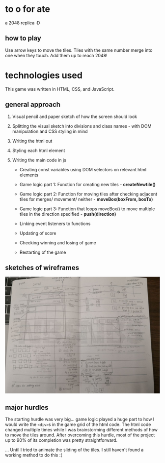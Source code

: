 # to o for ate

a 2048 replica :D

## how to play

Use arrow keys to move the tiles. Tiles with the same number merge into one when they touch. Add them up to reach 2048!

# technologies used

This game was written in HTML, CSS, and JavaScript.

## general approach

1. Visual pencil and paper sketch of how the screen should look

2. Splitting the visual sketch into divisions and class names - with DOM manipulation and CSS styling in mind

3. Writing the html out

4. Styling each html element

5. Writing the main code in js

    - Creating const variables using DOM selectors on relevant html elements 

    - Game logic part 1: Function for creating new tiles - **createNewtile()**

    - Game logic part 2: Function for moving tiles after checking adjacent tiles for merges/ movement/ neither - **moveBox(boxFrom, boxTo)**

    - Game logic part 3: Function that loops moveBox() to move multiple tiles in the direction specified - **push(direction)**

    - Linking event listeners to functions

    - Updating of score

    - Checking winning and losing of game

    - Restarting of the game

## sketches of wireframes

![disasterframe](uhh.jpg)

## major hurdles

The starting hurdle was very big... game logic played a huge part to how I would write the `<div>`s in the game grid of the html code. The html code changed multiple times while I was brainstorming different methods of how to move the tiles around. After overcoming this hurdle, most of the project up to 90% of its completion was pretty straightforward.

... Until I tried to animate the sliding of the tiles. I still haven't found a working method to do this :(


